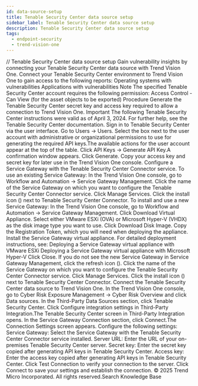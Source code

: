 ```yaml
---
id: data-source-setup
title: Tenable Security Center data source setup
sidebar_label: Tenable Security Center data source setup
description: Tenable Security Center data source setup
tags:
  - endpoint-security
  - trend-vision-one
---
```


/*<![CDATA[*/ $('#title').html($('meta[name=map-description]').attr('content')); /*]]>*/ Tenable Security Center data source setup Gain vulnerability insights by connecting your Tenable Security Center data source with Trend Vision One. Connect your Tenable Security Center environment to Trend Vision One to gain access to the following reports: Operating systems with vulnerabilities Applications with vulnerabilities Note The specified Tenable Security Center account requires the following permission: Access Control - Can View (for the asset objects to be exported) Procedure Generate the Tenable Security Center secret key and access key required to allow a connection to Trend Vision One. Important The following Tenable Security Center instructions were valid as of April 3, 2024. For further help, see the Tenable Security Center documentation. Sign in to Tenable Security Center via the user interface. Go to Users → Users. Select the box next to the user account with administrative or organizational permissions to use for generating the required API keys.The available actions for the user account appear at the top of the table. Click API Keys → Generate API Key.A confirmation window appears. Click Generate. Copy your access key and secret key for later use in the Trend Vision One console. Configure a Service Gateway with the Tenable Security Center Connector service. To use an existing Service Gateway: In the Trend Vision One console, go to Workflow and Automation → Service Gateway Management. Click the name of the Service Gateway on which you want to configure the Tenable Security Center Connector service. Click Manage Services. Click the install icon () next to Tenable Security Center Connector. To install and use a new Service Gateway: In the Trend Vision One console, go to Workflow and Automation → Service Gateway Management. Click Download Virtual Appliance. Select either VMware ESXi (OVA) or Microsoft Hyper-V (VHDX) as the disk image type you want to use. Click Download Disk Image. Copy the Registration Token, which you will need when deploying the appliance. Install the Service Gateway virtual appliance. For detailed deployment instructions, see: Deploying a Service Gateway virtual appliance with VMware ESXi Deploying a Service Gateway virtual appliance with Microsoft Hyper-V Click Close. If you do not see the new Service Gateway in Service Gateway Management, click the refresh icon (). Click the name of the Service Gateway on which you want to configure the Tenable Security Center Connector service. Click Manage Services. Click the install icon () next to Tenable Security Center Connector. Connect the Tenable Security Center data source to Trend Vision One. In the Trend Vision One console, go to Cyber Risk Exposure Management → Cyber Risk Overview and click Data sources. In the Third-Party Data Sources section, click Tenable Security Center. Click Configure integration settings in Third-Party Integration.The Tenable Security Center screen in Third-Party Integration opens. In the Service Gateway Connection section, click Connect.The Connection Settings screen appears. Configure the following settings: Service Gateway: Select the Service Gateway with the Tenable Security Center Connector service installed. Server URL: Enter the URL of your on-premises Tenable Security Center server. Secret key: Enter the secret key copied after generating API keys in Tenable Security Center. Access key: Enter the access key copied after generating API keys in Tenable Security Center. Click Test Connection to verify your connection to the server. Click Connect to save your settings and establish the connection. © 2025 Trend Micro Incorporated. All rights reserved.Search Knowledge Base